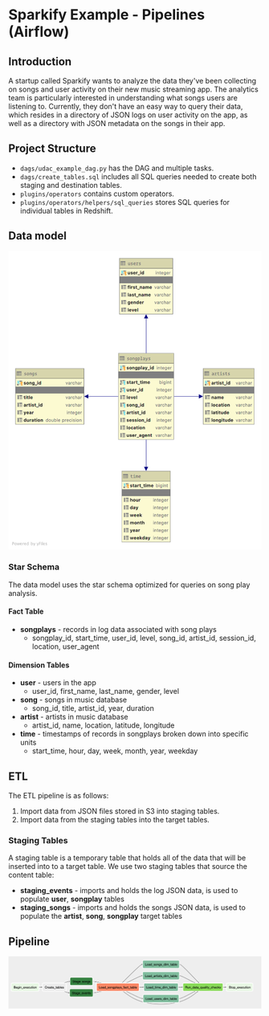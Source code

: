 # Sparkify Example - Pipelines (Airflow)

## Introduction

A startup called Sparkify wants to analyze the data they've been collecting on songs and user activity on their new music streaming app.
The analytics team is particularly interested in understanding what songs users are listening to.
Currently, they don't have an easy way to query their data, which resides in a directory of JSON logs on user activity on the app, as well as a directory with JSON metadata on the songs in their app.

## Project Structure

- `dags/udac_example_dag.py` has the DAG and multiple tasks. 
- `dags/create_tables.sql` includes all SQL queries needed to create both staging and destination tables.
- `plugins/operators` contains custom operators.
- `plugins/operators/helpers/sql_queries` stores SQL queries for individual tables in Redshift.

## Data model

![UML Diagram](uml.png)

### Star Schema

The data model uses the star schema optimized for queries on song play analysis.

#### Fact Table

- **songplays** - records in log data associated with song plays
  - songplay_id, start_time, user_id, level, song_id, artist_id, session_id, location, user_agent

#### Dimension Tables

- **user** - users in the app
  - user_id, first_name, last_name, gender, level
- **song** - songs in music database
  - song_id, title, artist_id, year, duration
- **artist** - artists in music database
  - artist_id, name, location, latitude, longitude
- **time** - timestamps of records in songplays broken down into specific units
  - start_time, hour, day, week, month, year, weekday

## ETL

The ETL pipeline is as follows:

1. Import data from JSON files stored in S3 into staging tables.
2. Import data from the staging tables into the target tables.

### Staging Tables

A staging table is a temporary table that holds all of the data that will be inserted into to a target table.
We use two staging tables that source the content table:

- **staging_events** - imports and holds the log JSON data, is used to populate **user**, **songplay** tables
- **staging_songs** - imports and holds the songs JSON data, is used to populate the **artist**, **song**, **songplay** target tables

## Pipeline

![DAG Diagram](dag.png)

